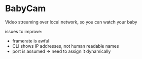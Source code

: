 # BabyCam
Video streaming over local network, so you can watch your baby



issues to improve:
- framerate is awful
- CLI shows IP addresses, not human readable names
- port is assumed -> need to assign it dynamically